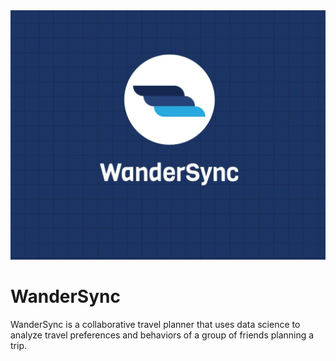 <img src="/static/WanderSync.jpeg">

# WanderSync

WanderSync is a collaborative travel planner that uses data science to analyze travel preferences and behaviors of a group of friends planning a trip.